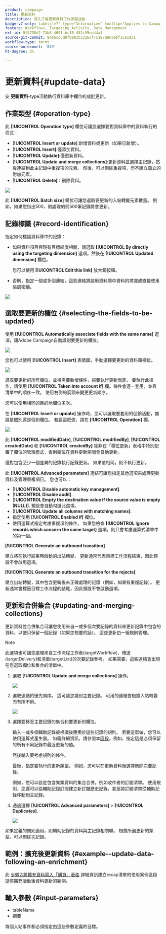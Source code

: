 ```yaml
---
product: campaign
title: 更新資料
description: 深入了解更新資料工作流程活動
badge-v7-only: label="v7" type="Informative" tooltip="Applies to Campaign Classic v7 only"
feature: Workflows, Targeting Activity, Data Management
exl-id: 9f5735d2-73b8-469f-bc10-482c99cdd4a1
source-git-commit: 8debcd3d8fb883b3316cf75187a86bebf15a1d31
workflow-type: tm+mt
source-wordcount: '849'
ht-degree: 2%

---
```


# 更新資料{#update-data}



安 **更新資料**-type活動執行資料庫中欄位的成批更新。

## 作業類型 {#operation-type}

此 **[!UICONTROL Operation type]** 欄位可讓您選擇要對資料庫中的資料執行的程式：

* **[!UICONTROL Insert or update]**:新增資料或更新（如果已新增）。
* **[!UICONTROL Insert]**:僅添加資料。
* **[!UICONTROL Update]**:僅更新資料。
* **[!UICONTROL Update and merge collections]**:更新資料並選擇主記錄，然後連結到此主記錄中重複項的元素。 然後，可以刪除重複項，而不建立孤立的附加元素。
* **[!UICONTROL Delete]**：刪除資料。

![](assets/s_advuser_update_data_1.png)

此 **[!UICONTROL Batch size]** 欄位可讓您選取要更新的入站轉變元素數量。 例如，如果您指出500，則處理的前500筆記錄將會更新。

## 記錄標識 {#record-identification}

指定如何標識資料庫中的記錄：

* 如果資料項目與現有目標維度相關，請選取 **[!UICONTROL By directly using the targeting dimension]** 選項，然後在 **[!UICONTROL Updated dimension]** 欄位。

   您可以使用 **[!UICONTROL Edit this link]** 放大鏡按鈕。

* 否則，指定一個或多個連結，這些連結將啟用資料庫中資料的標識或直接使用協調密鑰。

![](assets/s_advuser_update_data_2.png)

## 選取要更新的欄位 {#selecting-the-fields-to-be-updated}

使用 **[!UICONTROL Automatically associate fields with the same name]** 選項，讓Adobe Campaign自動識別要更新的欄位。

![](assets/s_advuser_update_data_3b.png)

您也可以使用 **[!UICONTROL Insert]** 表徵圖，手動選擇要更新的資料庫欄位。

![](assets/s_advuser_update_data_3.png)

選取要更新的所有欄位，並視需要新增條件，視要執行更新而定。 要執行此操作，請使用 **[!UICONTROL Taken into account if]** 欄。條件會逐一套用，並與清單中的順序一致。 使用右側的箭頭來變更更新順序。

您可以使用相同的目的地欄位多次。

在 **[!UICONTROL Insert or update]** 操作時，您可以選取要套用的促銷活動，無論是個別還是個別欄位。 若要這麼做，請在 **[!UICONTROL Operation]** 欄。

![](assets/s_advuser_update_data_5.png)

此 **[!UICONTROL modifiedDate]**, **[!UICONTROL modifiedBy]**, **[!UICONTROL createdDate]** 和 **[!UICONTROL createdBy]** 除非在「欄位更新」表格中特別配置了欄位的管理模式，否則欄位在資料更新期間會自動更新。

僅對包含至少一個差異的記錄執行記錄更新。 如果值相同，則不執行更新。

此 **[!UICONTROL Advanced parameters]** 連結可讓您指定其他選項來處理更新資料及管理重複項目。 您也可以：

* **[!UICONTROL Disable automatic key management]**.
* **[!UICONTROL Disable audit]**.
* **[!UICONTROL Empty the destination value if the source value is empty (NULL)]**. 預設會自動勾選此選項。
* **[!UICONTROL Update all columns with matching names]**.
* 指定使用 **[!UICONTROL Enabled if]** 欄位。
* 使用運算式指定考慮重複項的條件。 如果您檢查 **[!UICONTROL Ignore records which concern the same target]** 選項，則只會考慮運算式清單中的第一個。

**[!UICONTROL Generate an outbound transition]**

建立將在執行結束時啟動的出站轉變。 更新通常代表目標工作流程結束，因此預設不會啟用選項。

**[!UICONTROL Generate an outbound transition for the rejects]**

建立出站轉變，其中包含更新後未正確處理的記錄（例如，如果有重複記錄）。 更新通常會標籤目標工作流程的結尾，因此預設不會啟動選項。

## 更新和合併集合 {#updating-and-merging-collections}

更新資料並合併集合可讓您使用來自一或多個次要記錄的資料來更新記錄中包含的資料，以便只保留一個記錄（如果您想要的話）。 這些更新由一組規則管理。

>[!NOTE]
>
>此選項也可讓您處理來自工作流程工作表(targetWorkflow)、傳送(targetDelivery)和清單(targetList)的次要記錄參考。 如果需要，這些連結會出現在您選取欄位和集合的清單中。

1. 選取 **[!UICONTROL Update and merge collections]** 操作。

   ![](assets/update_and_merge_collections1.png)

1. 選取連結的優先順序。 這可讓您識別主要記錄。 可用的連結會根據入站轉變而有所不同。

   ![](assets/update_and_merge_collections2.png)

1. 選擇要移至主要記錄的集合和要更新的欄位。

   輸入一或多個輔助記錄被標識後應用於這些記錄的規則。 若要這麼做，您可以使用運算式產生器。 如需詳細資訊，請參閱本[區段](../../platform/using/defining-filter-conditions.md#building-expressions)。例如，指定這是必須保留的所有不同記錄中最近更新的值。

   然後輸入要考慮規則的條件。

   最後，指定要執行的更新類型。 例如，您可以在更新資料後選擇刪除次要記錄。

   例如，您可以設定包含異類資料的集合合併，例如收件者的訂閱清單。 使用規則，您還可以從輔助記錄訂閱建立新訂閱歷史記錄，甚至將訂閱清單從輔助記錄移動到主記錄。

1. 通過選擇 **[!UICONTROL Advanced parameters]** > **[!UICONTROL Duplicates]**.

   ![](assets/update_and_merge_collections3.png)

如果定義的規則適用，則輔助記錄的資料與主記錄相關聯。 根據所選更新的類型，可以刪除次記錄。

## 範例：擴充後更新資料 {#example--update-data-following-an-enrichment}

此 [步驟2:將擴充資料寫入「購買」表格](creating-a-summary-list.md#step-2--writing-enriched-data-to-the--purchases--table) 詳細資訊建立recap清單的使用案例區段提供擴充活動後資料更新的範例。

## 輸入參數 {#input-parameters}

* tableName
* 綱要

每個入站事件都必須指定由這些參數定義的目標。
